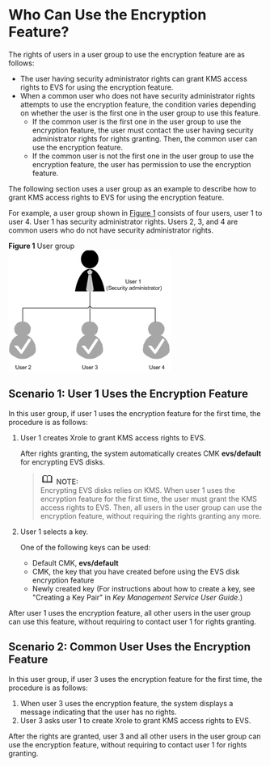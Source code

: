 # Who Can Use the Encryption Feature?<a name="EN-US_TOPIC_0047272493"></a>

The rights of users in a user group to use the encryption feature are as follows:

-   The user having security administrator rights can grant KMS access rights to EVS for using the encryption feature.
-   When a common user who does not have security administrator rights attempts to use the encryption feature, the condition varies depending on whether the user is the first one in the user group to use this feature.
    -   If the common user is the first one in the user group to use the encryption feature, the user must contact the user having security administrator rights for rights granting. Then, the common user can use the encryption feature.
    -   If the common user is not the first one in the user group to use the encryption feature, the user has permission to use the encryption feature.


The following section uses a user group as an example to describe how to grant KMS access rights to EVS for using the encryption feature.

For example, a user group shown in  [Figure 1](#fig10921739155249)  consists of four users, user 1 to user 4. User 1 has security administrator rights. Users 2, 3, and 4 are common users who do not have security administrator rights.

**Figure  1**  User group<a name="fig10921739155249"></a>  
![](figures/user-group.png "user-group")

## Scenario 1: User 1 Uses the Encryption Feature<a name="section30754477152516"></a>

In this user group, if user 1 uses the encryption feature for the first time, the procedure is as follows:

1.  User 1 creates Xrole to grant KMS access rights to EVS.

    After rights granting, the system automatically creates CMK  **evs/default**  for encrypting EVS disks.

    >![](public_sys-resources/icon-note.gif) **NOTE:**   
    >Encrypting EVS disks relies on KMS. When user 1 uses the encryption feature for the first time, the user must grant the KMS access rights to EVS. Then, all users in the user group can use the encryption feature, without requiring the rights granting any more.  

2.  User 1 selects a key.

    One of the following keys can be used:

    -   Default CMK,  **evs/default**
    -   CMK, the key that you have created before using the EVS disk encryption feature
    -   Newly created key \(For instructions about how to create a key, see "Creating a Key Pair" in  _Key Management Service User Guide_.\)


After user 1 uses the encryption feature, all other users in the user group can use this feature, without requiring to contact user 1 for rights granting.

## Scenario 2: Common User Uses the Encryption Feature<a name="section56229731153025"></a>

In this user group, if user 3 uses the encryption feature for the first time, the procedure is as follows:

1.  When user 3 uses the encryption feature, the system displays a message indicating that the user has no rights.
2.  User 3 asks user 1 to create Xrole to grant KMS access rights to EVS.

After the rights are granted, user 3 and all other users in the user group can use the encryption feature, without requiring to contact user 1 for rights granting.

